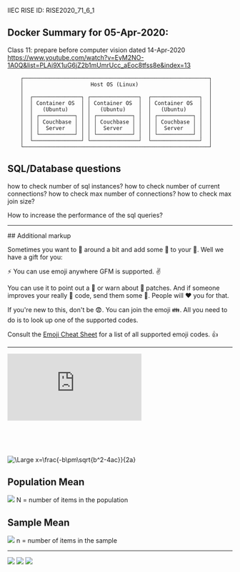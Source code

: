 IIEC RISE ID: RISE2020_71_6_1

## Docker Summary for 05-Apr-2020:

Class 11: prepare before computer vision dated 14-Apr-2020<br/>
https://www.youtube.com/watch?v=EyM2NO-1A0Q&list=PLAi9X1uG6jZ2b1mUmrUcc_aEoc8tfss8e&index=13

```
	┌──────────────────────────────────────────────────────────┐
	│                     Host OS (Linux)                      │
	│                                                          │
	│  ┌───────────────┐ ┌───────────────┐  ┌───────────────┐  │
	│  │ Container OS  │ │ Container OS  │  │ Container OS  │  │
	│  │   (Ubuntu)    │ │   (Ubuntu)    │  │   (Ubuntu)    │  │
	│  │ ┌───────────┐ │ │ ┌───────────┐ │  │ ┌───────────┐ │  │
	│  │ │ Couchbase │ │ │ │ Couchbase │ │  │ │ Couchbase │ │  │
	│  │ │  Server   │ │ │ │  Server   │ │  │ │  Server   │ │  │
	│  │ └───────────┘ │ │ └───────────┘ │  │ └───────────┘ │  │
	│  └───────────────┘ └───────────────┘  └───────────────┘  │
	└──────────────────────────────────────────────────────────┘
```

## SQL/Database questions
how to check number of sql instances?
how to check  number of current connections?
how to check max number of connections?
how to check max join size?

How to increase the performance of the sql queries?

<hr/>
## Additional markup

Sometimes you want to :monkey: around a bit and add some :star2: to your :speech_balloon:. Well we have a gift for you:

:zap: You can use emoji anywhere GFM is supported. :v:

You can use it to point out a :bug: or warn about :speak_no_evil: patches. And if someone improves your really :snail: code, send them some :birthday:. People will :heart: you for that.

If you're new to this, don't be :fearful:. You can join the emoji :family:. All you need to do is to look up one of the supported codes.

Consult the [Emoji Cheat Sheet](https://www.emojicopy.com) for a list of all supported emoji codes. :thumbsup:

<hr/>

![\Large x=\frac{-b\pm\sqrt{b^2-4ac}}{2a}](https://latex.codecogs.com/svg.latex?x%3D%5Cfrac%7B-b%5Cpm%5Csqrt%7Bb%5E2-4ac%7D%7D%7B2a%7D)

<br/><br/><br/>

<img src="https://latex.codecogs.com/svg.latex?\Large&space;x=\frac{-b\pm\sqrt{b^2-4ac}}{2a}" title="\Large x=\frac{-b\pm\sqrt{b^2-4ac}}{2a}" />

## Population Mean
<img src="https://latex.codecogs.com/svg.latex?\mu=\frac{\displaystyle\sum_{i=1}^{N}x_i}{N}" />
N = number of items in the population

## Sample Mean
<img src="https://latex.codecogs.com/svg.latex?\mu=\frac{\displaystyle\sum_{i=1}^{n}x_i}{n}" />
n = number of items in the sample

<hr/>



<img src="https://latex.codecogs.com/svg.latex?\sigma^2&space;=&space;\frac{\sum_{i=1}^{n}(x_i-\mu)^2}{n}" />

<img src="https://latex.codecogs.com/svg.latex?\sigma^2&space;=&space;\frac{\displaystyle\sum_{i=1}^{n}(x_i-\mu)^2}{n}" />

<img src="https://latex.codecogs.com/svg.latex?\sigma^2&space;=&space;\frac{\sum\limits_{i=1}^{n}(x_i-\mu)^2}{n}" />

